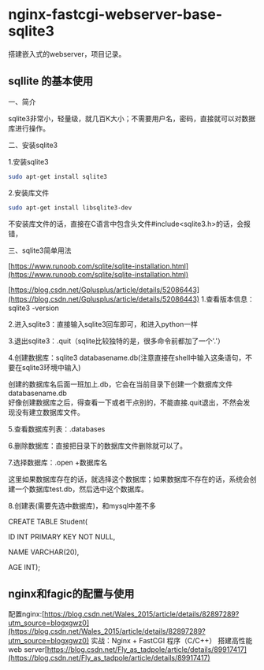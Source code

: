 # nginx-fastcgi-webserver-base-sqlite3
搭建嵌入式的webserver，项目记录。
## sqllite 的基本使用
一、简介

sqlite3非常小，轻量级，就几百K大小；不需要用户名，密码，直接就可以对数据库进行操作。

二、安装sqlite3

1.安装sqlite3
```Bash
sudo apt-get install sqlite3
```
2.安装库文件
```Bash
sudo apt-get install libsqlite3-dev
```
不安装库文件的话，直接在C语言中包含头文件#include<sqlite3.h>的话，会报错，

三、sqlite3简单用法

[https://www.runoob.com/sqlite/sqlite-installation.html](https://www.runoob.com/sqlite/sqlite-installation.html)  

[https://blog.csdn.net/Gplusplus/article/details/52086443](https://blog.csdn.net/Gplusplus/article/details/52086443)
1.查看版本信息：sqlite3 -version <br>

2.进入sqlite3：直接输入sqlite3回车即可，和进入python一样<br>

3.退出sqlite3：.quit（sqlite比较独特的是，很多命令前都加了一个'.'）<br>

4.创建数据库：sqlite3 databasename.db(注意直接在shell中输入这条语句，不要在sqlite3环境中输入)<br>

创建的数据库名后面一班加上.db，它会在当前目录下创建一个数据库文件databasename.db<br>
好像创建数据库之后，得查看一下或者干点别的，不能直接.quit退出，不然会发现没有建立数据库文件。<br>

5.查看数据库列表：.databases<br>

6.删除数据库：直接把目录下的数据库文件删除就可以了。<br>

7.选择数据库：.open +数据库名<br>

这里如果数据库存在的话，就选择这个数据库；如果数据库不存在的话，系统会创建一个数据库test.db，然后选中这个数据库。<br>

8.创建表(需要先选中数据库)，和mysql中差不多<br>

CREATE TABLE Student(<br>

ID INT PRIMARY KEY NOT NULL,<br>

NAME VARCHAR(20),<br>

AGE INT);<br>
## nginx和fagic的配置与使用
配置nginx:[https://blog.csdn.net/Wales_2015/article/details/82897289?utm_source=blogxgwz0](https://blog.csdn.net/Wales_2015/article/details/82897289?utm_source=blogxgwz0)
实战：Nginx + FastCGI 程序（C/C++） 搭建高性能web server[https://blog.csdn.net/Fly_as_tadpole/article/details/89917417](https://blog.csdn.net/Fly_as_tadpole/article/details/89917417)

